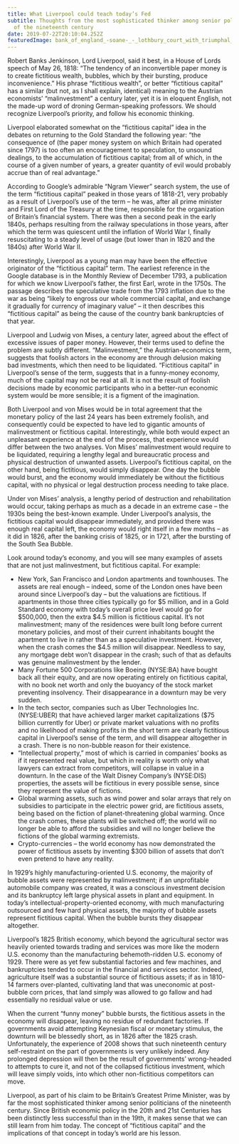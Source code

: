 ```yaml
---
title: What Liverpool could teach today’s Fed
subtitle: Thoughts from the most sophisticated thinker among senior politicians
  of the nineteenth century
date: 2019-07-22T20:10:04.252Z
featuredImage: bank_of_england_-soane-_-_lothbury_court_with_triumphal_arch.jpg
---
```

Robert Banks Jenkinson, Lord Liverpool, said it best, in a House of Lords speech of May 26, 1818: “The tendency of an inconvertible paper money is to create fictitious wealth, bubbles, which by their bursting, produce inconvenience.” His phrase “fictitious wealth”, or better “fictitious capital” has a similar (but not, as I shall explain, identical) meaning to the Austrian economists’ “malinvestment” a century later, yet it is in eloquent English, not the made-up word of droning German-speaking professors. We should recognize Liverpool’s priority, and follow his economic thinking.

Liverpool elaborated somewhat on the “fictitious capital” idea in the debates on returning to the Gold Standard the following year: “the consequence of (the paper money system on which Britain had operated since 1797) is too often an encouragement to speculation, to unsound dealings, to the accumulation of fictitious capital; from all of which, in the course of a given number of years, a greater quantity of evil would probably accrue than of real advantage.”

According to Google’s admirable “Ngram Viewer” search system, the use of the term “fictitious capital” peaked in those years of 1818-21, very probably as a result of Liverpool’s use of the term – he was, after all prime minister and First Lord of the Treasury at the time, responsible for the organization of Britain’s financial system. There was then a second peak in the early 1840s, perhaps resulting from the railway speculations in those years, after which the term was quiescent until the inflation of World War I, finally resuscitating to a steady level of usage (but lower than in 1820 and the 1840s) after World War II.

Interestingly, Liverpool as a young man may have been the effective originator of the “fictitious capital” term. The earliest reference in the Google database is in the Monthly Review of December 1793, a publication for which we know Liverpool’s father, the first Earl, wrote in the 1750s. The passage describes the speculative trade from the 1793 inflation due to the war as being “likely to engross our whole commercial capital, and exchange it gradually for currency of imaginary value” – it then describes this “fictitious capital” as being the cause of the country bank bankruptcies of that year.

Liverpool and Ludwig von Mises, a century later, agreed about the effect of excessive issues of paper money. However, their terms used to define the problem are subtly different. “Malinvestment,” the Austrian-economics term, suggests that foolish actors in the economy are through delusion making bad investments, which then need to be liquidated. “Fictitious capital” in Liverpool’s sense of the term, suggests that in a funny-money economy, much of the capital may not be real at all. It is not the result of foolish decisions made by economic participants who in a better-run economic system would be more sensible; it is a figment of the imagination.

Both Liverpool and von Mises would be in total agreement that the monetary policy of the last 24 years has been extremely foolish, and consequently could be expected to have led to gigantic amounts of malinvestment or fictitious capital. Interestingly, while both would expect an unpleasant experience at the end of the process, that experience would differ between the two analyses. Von Mises’ malinvestment would require to be liquidated, requiring a lengthy legal and bureaucratic process and physical destruction of unwanted assets. Liverpool’s fictitious capital, on the other hand, being fictitious, would simply disappear. One day the bubble would burst, and the economy would immediately be without the fictitious capital, with no physical or legal destruction process needing to take place.

Under von Mises’ analysis, a lengthy period of destruction and rehabilitation would occur, taking perhaps as much as a decade in an extreme case – the 1930s being the best-known example. Under Liverpool’s analysis, the fictitious capital would disappear immediately, and provided there was enough real capital left, the economy would right itself in a few months – as it did in 1826, after the banking crisis of 1825, or in 1721, after the bursting of the South Sea Bubble.

Look around today’s economy, and you will see many examples of assets that are not just malinvestment, but fictitious capital. For example:

* New York, San Francisco and London apartments and townhouses. The assets are real enough – indeed, some of the London ones have been around since Liverpool’s day – but the valuations are fictitious. If apartments in those three cities typically go for $5 million, and in a Gold Standard economy with today’s overall price level would go for $500,000, then the extra $4.5 million is fictitious capital. It’s not malinvestment; many of the residences were built long before current monetary policies, and most of their current inhabitants bought the apartment to live in rather than as a speculative investment. However, when the crash comes the $4.5 million will disappear. Needless to say, any mortgage debt won’t disappear in the crash; such of that as defaults was genuine malinvestment by the lender.
* Many Fortune 500 Corporations like Boeing (NYSE:BA) have bought back all their equity, and are now operating entirely on fictitious capital, with no book net worth and only the buoyancy of the stock market preventing insolvency. Their disappearance in a downturn may be very sudden.
* In the tech sector, companies such as Uber Technologies Inc. (NYSE:UBER) that have achieved larger market capitalizations ($75 billion currently for Uber) or private market valuations with no profits and no likelihood of making profits in the short term are clearly fictitious capital in Liverpool’s sense of the term, and will disappear altogether in a crash. There is no non-bubble reason for their existence.
* “Intellectual property,” most of which is carried in companies’ books as if it represented real value, but which in reality is worth only what lawyers can extract from competitors, will collapse in value in a downturn. In the case of the Walt Disney Company’s (NYSE:DIS) properties, the assets will be fictitious in every possible sense, since they represent the value of fictions.
* Global warming assets, such as wind power and solar arrays that rely on subsidies to participate in the electric power grid, are fictitious assets, being based on the fiction of planet-threatening global warming. Once the crash comes, these plants will be switched off; the world will no longer be able to afford the subsidies and will no longer believe the fictions of the global warming extremists.
* Crypto-currencies – the world economy has now demonstrated the power of fictitious assets by inventing $300 billion of assets that don’t even pretend to have any reality.

In 1929’s highly manufacturing-oriented U.S. economy, the majority of bubble assets were represented by malinvestment; if an unprofitable automobile company was created, it was a conscious investment decision and its bankruptcy left large physical assets in plant and equipment. In today’s intellectual-property-oriented economy, with much manufacturing outsourced and few hard physical assets, the majority of bubble assets represent fictitious capital. When the bubble bursts they disappear altogether.

Liverpool’s 1825 British economy, which beyond the agricultural sector was heavily oriented towards trading and services was more like the modern U.S. economy than the manufacturing behemoth-ridden U.S. economy of 1929. There were as yet few substantial factories and few machines, and bankruptcies tended to occur in the financial and services sector. Indeed, agriculture itself was a substantial source of fictitious assets; if as in 1810-14 farmers over-planted, cultivating land that was uneconomic at post-bubble corn prices, that land simply was allowed to go fallow and had essentially no residual value or use.

When the current “funny money” bubble bursts, the fictitious assets in the economy will disappear, leaving no residue of redundant factories. If governments avoid attempting Keynesian fiscal or monetary stimulus, the downturn will be blessedly short, as in 1826 after the 1825 crash. Unfortunately, the experience of 2008 shows that such nineteenth century self-restraint on the part of governments is very unlikely indeed. Any prolonged depression will then be the result of governments’ wrong-headed to attempts to cure it, and not of the collapsed fictitious investment, which will leave simply voids, into which other non-fictitious competitors can move.

Liverpool, as part of his claim to be Britain’s Greatest Prime Minister, was by far the most sophisticated thinker among senior politicians of the nineteenth century. Since British economic policy in the 20th and 21st Centuries has been distinctly less successful than in the 19th, it makes sense that we can still learn from him today. The concept of “fictitious capital” and the implications of that concept in today’s world are his lesson.